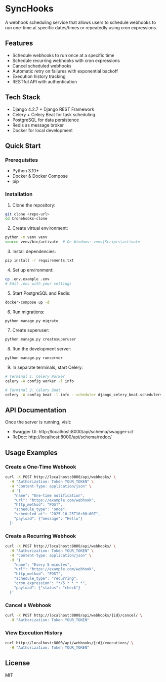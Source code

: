 # SyncHooks

A webhook scheduling service that allows users to schedule webhooks to run one-time at specific dates/times or repeatedly using cron expressions.

## Features

- Schedule webhooks to run once at a specific time
- Schedule recurring webhooks with cron expressions
- Cancel scheduled webhooks
- Automatic retry on failures with exponential backoff
- Execution history tracking
- RESTful API with authentication

## Tech Stack

- Django 4.2.7 + Django REST Framework
- Celery + Celery Beat for task scheduling
- PostgreSQL for data persistence
- Redis as message broker
- Docker for local development

## Quick Start

### Prerequisites

- Python 3.10+
- Docker & Docker Compose
- pip

### Installation

1. Clone the repository:
```bash
git clone <repo-url>
cd Cronehooks-clone
```

2. Create virtual environment:
```bash
python -m venv venv
source venv/bin/activate  # On Windows: venv\Scripts\activate
```

3. Install dependencies:
```bash
pip install -r requirements.txt
```

4. Set up environment:
```bash
cp .env.example .env
# Edit .env with your settings
```

5. Start PostgreSQL and Redis:
```bash
docker-compose up -d
```

6. Run migrations:
```bash
python manage.py migrate
```

7. Create superuser:
```bash
python manage.py createsuperuser
```

8. Run the development server:
```bash
python manage.py runserver
```

9. In separate terminals, start Celery:
```bash
# Terminal 1: Celery Worker
celery -A config worker -l info

# Terminal 2: Celery Beat
celery -A config beat -l info --scheduler django_celery_beat.schedulers:DatabaseScheduler
```

## API Documentation

Once the server is running, visit:
- Swagger UI: http://localhost:8000/api/schema/swagger-ui/
- ReDoc: http://localhost:8000/api/schema/redoc/

## Usage Examples

### Create a One-Time Webhook

```bash
curl -X POST http://localhost:8000/api/webhooks/ \
  -H "Authorization: Token YOUR_TOKEN" \
  -H "Content-Type: application/json" \
  -d '{
    "name": "One-time notification",
    "url": "https://example.com/webhook",
    "http_method": "POST",
    "schedule_type": "once",
    "scheduled_at": "2025-10-25T10:00:00Z",
    "payload": {"message": "Hello"}
  }'
```

### Create a Recurring Webhook

```bash
curl -X POST http://localhost:8000/api/webhooks/ \
  -H "Authorization: Token YOUR_TOKEN" \
  -H "Content-Type: application/json" \
  -d '{
    "name": "Every 5 minutes",
    "url": "https://example.com/webhook",
    "http_method": "POST",
    "schedule_type": "recurring",
    "cron_expression": "*/5 * * * *",
    "payload": {"status": "check"}
  }'
```

### Cancel a Webhook

```bash
curl -X POST http://localhost:8000/api/webhooks/{id}/cancel/ \
  -H "Authorization: Token YOUR_TOKEN"
```

### View Execution History

```bash
curl http://localhost:8000/api/webhooks/{id}/executions/ \
  -H "Authorization: Token YOUR_TOKEN"
```

## License

MIT
